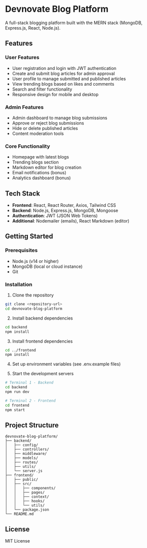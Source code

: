 # Devnovate Blog Platform

A full-stack blogging platform built with the MERN stack (MongoDB, Express.js, React, Node.js).

## Features

### User Features
- User registration and login with JWT authentication
- Create and submit blog articles for admin approval
- User profile to manage submitted and published articles
- View trending blogs based on likes and comments
- Search and filter functionality
- Responsive design for mobile and desktop

### Admin Features
- Admin dashboard to manage blog submissions
- Approve or reject blog submissions
- Hide or delete published articles
- Content moderation tools

### Core Functionality
- Homepage with latest blogs
- Trending blogs section
- Markdown editor for blog creation
- Email notifications (bonus)
- Analytics dashboard (bonus)

## Tech Stack

- **Frontend**: React, React Router, Axios, Tailwind CSS
- **Backend**: Node.js, Express.js, MongoDB, Mongoose
- **Authentication**: JWT (JSON Web Tokens)
- **Additional**: Nodemailer (emails), React Markdown (editor)

## Getting Started

### Prerequisites
- Node.js (v14 or higher)
- MongoDB (local or cloud instance)
- Git

### Installation

1. Clone the repository
```bash
git clone <repository-url>
cd devnovate-blog-platform
```

2. Install backend dependencies
```bash
cd backend
npm install
```

3. Install frontend dependencies
```bash
cd ../frontend
npm install
```

4. Set up environment variables (see .env.example files)

5. Start the development servers
```bash
# Terminal 1 - Backend
cd backend
npm run dev

# Terminal 2 - Frontend
cd frontend
npm start
```

## Project Structure

```
devnovate-blog-platform/
├── backend/
│   ├── config/
│   ├── controllers/
│   ├── middleware/
│   ├── models/
│   ├── routes/
│   ├── utils/
│   └── server.js
├── frontend/
│   ├── public/
│   ├── src/
│   │   ├── components/
│   │   ├── pages/
│   │   ├── context/
│   │   ├── hooks/
│   │   └── utils/
│   └── package.json
└── README.md
```

## License

MIT License
